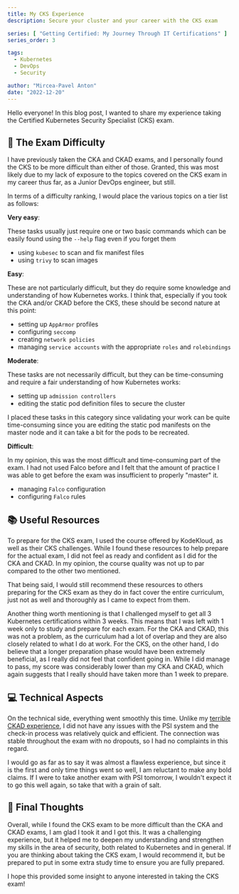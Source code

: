 ```yaml
---
title: My CKS Experience
description: Secure your cluster and your career with the CKS exam

series: [ "Getting Certified: My Journey Through IT Certifications" ]
series_order: 3

tags:
  - Kubernetes
  - DevOps
  - Security

author: "Mircea-Pavel Anton"
date: "2022-12-20"
---
```


Hello everyone! In this blog post, I wanted to share my experience taking the Certified Kubernetes Security Specialist (CKS) exam.

## 📝 The Exam Difficulty

I have previously taken the CKA and CKAD exams, and I personally found the CKS to be more difficult than either of those. Granted, this was most likely due to my lack of exposure to the topics covered on the CKS exam in my career thus far, as a Junior DevOps engineer, but still.

In terms of a difficulty ranking, I would place the various topics on a tier list as follows:

**Very easy**:

These tasks usually just require one or two basic commands which can be easily found using the `--help` flag even if you forget them

- using `kubesec` to scan and fix manifest files
- using `trivy` to scan images

**Easy**:

These are not particularly difficult, but they do require some knowledge and understanding of how Kubernetes works. I think that, especially if you took the CKA and/or CKAD before the CKS, these should be second nature at this point:

- setting up `AppArmor` profiles
- configuring `seccomp`
- creating `network policies`
- managing `service accounts` with the appropriate `roles` and `rolebindings`

**Moderate**:

These tasks are not necessarily difficult, but they can be time-consuming and require a fair understanding of how Kubernetes works:

- setting up `admission controllers`
- editing the static pod definition files to secure the cluster

I placed these tasks in this category since validating your work can be quite time-consuming since you are editing the static pod manifests on the master node and it can take a bit for the pods to be recreated.

**Difficult**:

In my opinion, this was the most difficult and time-consuming part of the exam. I had not used Falco before and I felt that the amount of practice I was able to get before the exam was insufficient to properly "master" it.

- managing `Falco` configuration
- configuring `Falco` rules

## 📚 Useful Resources

To prepare for the CKS exam, I used the course offered by KodeKloud, as well as their CKS challenges. While I found these resources to help prepare for the actual exam, I did not feel as ready and confident as I did for the CKA and CKAD. In my opinion, the course quality was not up to par compared to the other two mentioned.

That being said, I would still recommend these resources to others preparing for the CKS exam as they do in fact cover the entire curriculum, just not as well and thoroughly as I came to expect from them.

Another thing worth mentioning is that I challenged myself to get all 3 Kubernetes certifications within 3 weeks. This means that I was left with 1 week only to study and prepare for each exam. For the CKA and CKAD, this was not a problem, as the curriculum had a lot of overlap and they are also closely related to what I do at work. For the CKS, on the other hand, I do believe that a longer preparation phase would have been extremely beneficial, as I really did not feel that confident going in. While I did manage to pass, my score was considerably lower than my CKA and CKAD, which again suggests that I really should have taken more than 1 week to prepare.

## 💻 Technical Aspects

On the technical side, everything went smoothly this time. Unlike my [terrible CKAD experience](http://mirceanton.com/posts/2022-12-13-my-ckad-experience/), I did not have any issues with the PSI system and the check-in process was relatively quick and efficient. The connection was stable throughout the exam with no dropouts, so I had no complaints in this regard.

I would go as far as to say it was almost a flawless experience, but since it is the first and only time things went so well, I am reluctant to make any bold claims. If I were to take another exam with PSI tomorrow, I wouldn't expect it to go this well again, so take that with a grain of salt.

## 💭 Final Thoughts

Overall, while I found the CKS exam to be more difficult than the CKA and CKAD exams, I am glad I took it and I got this. It was a challenging experience, but it helped me to deepen my understanding and strengthen my skills in the area of security, both related to Kubernetes and in general. If you are thinking about taking the CKS exam, I would recommend it, but be prepared to put in some extra study time to ensure you are fully prepared.

I hope this provided some insight to anyone interested in taking the CKS exam!
